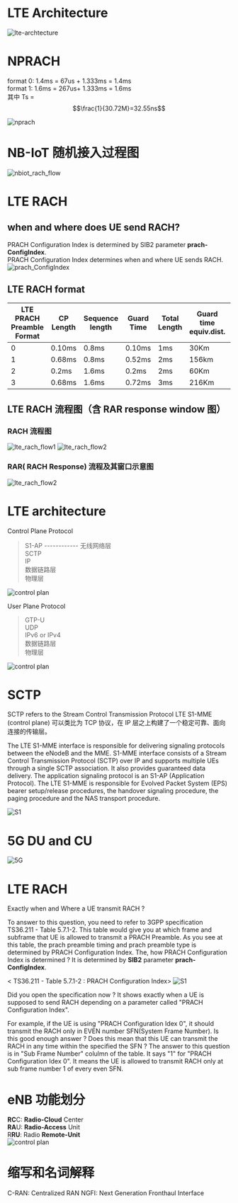 <script src="https://cdn.mathjax.org/mathjax/latest/MathJax.js?config=TeX-AMS-MML_HTMLorMML" type="text/javascript"></script>
# LTE Architecture
![lte-archtecture](http://taichiorange.github.io/images/lte_arch/LTE-network-architecture.png)

# NPRACH
format 0: 1.4ms = 67us + 1.333ms = 1.4ms  
format 1: 1.6ms = 267us+ 1.333ms = 1.6ms  
其中 Ts = $$\frac{1}{30.72M}=32.55ns$$

![nprach](http://taichiorange.github.io/images/nb_iot/LTE_NB_RACH_TimeFrequencyStructure_01.png)

# NB-IoT 随机接入过程图
![nbiot_rach_flow](http://taichiorange.github.io/images/nb_iot/LTE_NB_RACH_InitialAttach_01.png)

# LTE RACH
## when and where does UE send RACH?
PRACH Configuration Index is determined by SIB2 parameter **prach-ConfigIndex**.  
PRACH Configuration Index determines when and where UE sends RACH.  
![prach_ConfigIndex](http://taichiorange.github.io/images/lte_initial_attach/RACH_Configuration_Index.png)

## LTE RACH format

| LTE PRACH Preamble Format |	CP Length |	Sequence length |	Guard Time | 	Total Length |	Guard time equiv.dist. | 	Typical Max.cell range |  
|---|---|---|---|---|---|---|
| 0 |	0.10ms |	0.8ms |	0.10ms |	1ms |	30Km |	15Km |  
| 1 |	0.68ms |	0.8ms |	0.52ms |	2ms |	156km |	78km |  
| 2 |	0.2ms |	1.6ms |	0.2ms |	2ms |	60Km |	30Km |  
| 3 |	0.68ms |	1.6ms |	0.72ms |	3ms |	216Km |	108Km |  


## LTE RACH 流程图（含 RAR response window 图）
### RACH 流程图  
![lte_rach_flow1](http://taichiorange.github.io/images/lte_initial_attach/FullRACH_Sample01.png)
![lte_rach_flow2](http://taichiorange.github.io/images/lte_initial_attach/FullRACH_Sample02.png)  
### RAR( RACH Response) 流程及其窗口示意图
![lte_rach_flow2](http://taichiorange.github.io/images/lte_initial_attach/RAR_response_window.png)  


# LTE architecture

Control Plane Protocol
> S1-AP  ------------ 无线网络层  
> SCTP  
> IP  
> 数据链路层  
> 物理层

![control plan](http://taichiorange.github.io/images/lte_arch/control_plan.png)

User Plane Protocol
> GTP-U  
> UDP  
> IPv6 or IPv4  
> 数据链路层  
> 物理层

![control plan](http://taichiorange.github.io/images/lte_arch/user_plan.png)

# SCTP

SCTP refers to the Stream Control Transmission Protocol
LTE S1-MME (control plane)
可以类比为 TCP 协议，在 IP 层之上构建了一个稳定可靠、面向连接的传输层。

The LTE S1-MME interface is responsible for delivering signaling protocols between the eNodeB and the MME. S1-MME interface consists of a Stream Control Transmission Protocol (SCTP) over IP and supports multiple UEs through a single SCTP association. It also provides guaranteed data delivery. The application signaling protocol is an S1-AP (Application Protocol). The LTE S1-MME is responsible for Evolved Packet System (EPS) bearer setup/release procedures, the handover signaling procedure, the paging procedure and the NAS transport procedure.

![S1](http://taichiorange.github.io/images/lte_arch/CableFree-S1-lte-interface.gif)

# 5G DU and CU
![5G](http://taichiorange.github.io/images/5G/5G_arch_E1F1-1.png)

# LTE RACH
Exactly when and Where a UE transmit RACH ?

 

To answer to this question, you need to refer to 3GPP specification TS36.211 - Table 5.7.1-2. This table would give you at which frame and subframe that UE is allowed to transmit a PRACH Preamble. As you see at this table, the prach preamble timing and prach preamble type is determined by PRACH Configuration Index. The, how PRACH Configuration Index is determined ? It is determined by **SIB2** parameter **prach-ConfigIndex**.

 

< TS36.211 - Table 5.7.1-2 : PRACH Configuration Index>
![S1](http://taichiorange.github.io/images/lte_arch/rach_when_where_36_211_Table_5_7_1_2_PRACH.png)


 

Did you open the specification now ? It shows exactly when a UE is supposed to send RACH depending on a parameter called "PRACH Configuration Index".

 

For example, if the UE is using "PRACH Configuration Idex 0", it should transmit the RACH only in EVEN number SFN(System Frame Number). Is this good enough answer ? Does this mean that this UE can transmit the RACH in any time within the specified the SFN ? The answer to this question is in "Sub Frame Number" colulmn of the table. It says "1" for "PRACH Configuration Idex 0". It means the UE is allowed to transmit RACH only at sub frame number 1 of every even SFN.

# eNB 功能划分

**RC**C: **Radio-Cloud** Center  
**RA**U: **Radio-Access** Unit  
R**RU**: Radio **Remote-Unit**  
![control plan](http://taichiorange.github.io/images/openairinterface/eNB_Functional_Splits.png)

# 缩写和名词解释
C-RAN: Centralized RAN
NGFI:  Next Generation Fronthaul Interface
